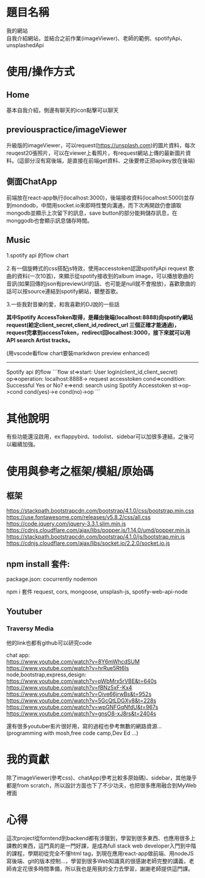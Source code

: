 # 題目名稱
我的網站<br/>
自我介紹網站，並結合之前作業(imageViewer)、老師的範例、spotifyApi、unsplashedApi


# 使用/操作方式
## Home
基本自我介紹，側邊有聊天的icon點擊可以聊天

## previouspractice/imageViewer
升級版的imageViewer，可以request(https://unsplash.com)的圖片資料，每次reuqest20張照片，可以在viewer上看照片，有request網站上傳的最新圖片資料。(這部分沒有寫後端，是直接在前端get資料、之後要修正把apikey放在後端)

## 側面ChatApp
前端放在react-app執行(localhost:3000)，後端接收資料(localhost:5000)並存到mondodb，中間用socket.io來即時性雙向溝通，而下次再開啟仍會讀取mongodb並顯示上次留下的訊息，save button的部分能夠儲存訊息，在monggodb也會顯示訊息儲存時間。

## Music
1.spotify api 的flow chart

2.有一個旋轉式的css搭配js特效，使用accesstoken認證spotifyApi request 歌曲的資料(一次10首)，來顯示從spotify接收到的album image，可以播放歌曲的音訊(如果回傳的json有previewUrl的話、也可能是null就不會撥放)，喜歡歌曲的話可以按source連結到spotify網站，聽整首歌。

3.一些我對音樂的愛，和我喜歡的DJ說的一些話


**其中Spotify AccessToken取得，是藉由後端(localhost:8888)向spotify網站request(給定client_secret,client_id,redirect_url 三個正確才能通過)，request完拿到accessToken，redirect回localhost:3000，接下來就可以用API search Artist tracks。**


(用vscode看flow chart要裝markdwon preview enhanced)
<hr/>
Spotify api 的flow
```flow
st=>start: User login(client_id,client_secret)
op=>operation: localhost:8888-> request accesstoken
cond=>condition: Successful Yes or No?
e=>end: search using Spotify Accesstoken
st->op->cond
cond(yes)->e
cond(no)->op
```

# 其他說明
有些功能還沒啟用，ex:flappybird、todolist、sidebar可以加很多連結，之後可以繼續加強。

# 使用與參考之框架/模組/原始碼

## 框架
https://stackpath.bootstrapcdn.com/bootstrap/4.1.0/css/bootstrap.min.css
https://use.fontawesome.com/releases/v5.8.2/css/all.css
https://code.jquery.com/jquery-3.3.1.slim.min.js
https://cdnjs.cloudflare.com/ajax/libs/popper.js/1.14.0/umd/popper.min.js
https://stackpath.bootstrapcdn.com/bootstrap/4.1.0/js/bootstrap.min.js
https://cdnjs.cloudflare.com/ajax/libs/socket.io/2.2.0/socket.io.js

## npm install 套件:

package.json:
cocurrently 
nodemon

npm i 套件
request,
cors,
mongoose,
unsplash-js,
spotify-web-api-node

## Youtuber
### Traversy Media
他的link也都有github可以研究code<br/>

chat app:<br/>
https://www.youtube.com/watch?v=8Y6mWhcdSUM
https://www.youtube.com/watch?v=hrRue5Rt6Is
<br/>
node,bootstrap,express,design:<br/>
https://www.youtube.com/watch?v=pWbMrx5rVBE&t=640s
https://www.youtube.com/watch?v=fBNz5xF-Kx4
https://www.youtube.com/watch?v=Oive66jrwBs&t=952s
https://www.youtube.com/watch?v=5GcQtLDGXy8&t=228s
https://www.youtube.com/watch?v=wpGNFGqNfdU&t=967s
https://www.youtube.com/watch?v=gnsO8-xJ8rs&t=2404s 

還有很多youtuber影片很好用，寫的過程也參考無數的網路資源...
(programming with mosh,free code camp,Dev Ed ...)


# 我的貢獻
除了imageViewer(參考css)、chatApp(參考比較多原始碼)、sidebar，其他幾乎都是from scratch，所以設計方面也下了不少功夫，也把很多應用融合到MyWeb裡面

# 心得
這次project從forntend到backend都有涉獵到，學習到很多東西、也應用很多上課教的東西，這門真的是一門好課，是成為full stack web developer入門到中階的課程，學期初從完全不懂html tag，到現在應用react-app做前端、用nodeJS寫後端、git的版本控制...，學習到很多Web知識真的很感謝老師完整的講義，老師肯定花很多時間準備，所以我也是用我的全力去學習，謝謝老師提供這門課。


